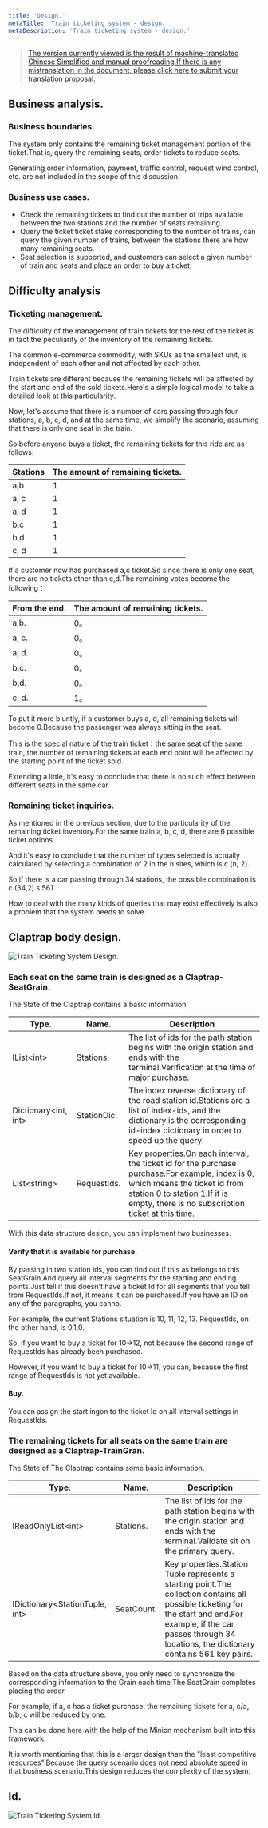 ```yaml
---
title: 'Design.'
metaTitle: 'Train ticketing system - design.'
metaDescription: 'Train ticketing system - design.'
---
```


> [The version currently viewed is the result of machine-translated Chinese Simplified and manual proofreading.If there is any mistranslation in the document, please click here to submit your translation proposal.](https://crwd.in/newbeclaptrap)

## Business analysis.

### Business boundaries.

The system only contains the remaining ticket management portion of the ticket.That is, query the remaining seats, order tickets to reduce seats.

Generating order information, payment, traffic control, request wind control, etc. are not included in the scope of this discussion.

### Business use cases.

- Check the remaining tickets to find out the number of trips available between the two stations and the number of seats remaining.
- Query the ticket ticket stake corresponding to the number of trains, can query the given number of trains, between the stations there are how many remaining seats.
- Seat selection is supported, and customers can select a given number of train and seats and place an order to buy a ticket.

## Difficulty analysis

### Ticketing management.

The difficulty of the management of train tickets for the rest of the ticket is in fact the peculiarity of the inventory of the remaining tickets.

The common e-commerce commodity, with SKUs as the smallest unit, is independent of each other and not affected by each other.

Train tickets are different because the remaining tickets will be affected by the start and end of the sold tickets.Here's a simple logical model to take a detailed look at this particularity.

Now, let's assume that there is a number of cars passing through four stations, a, b, c, d, and at the same time, we simplify the scenario, assuming that there is only one seat in the train.

So before anyone buys a ticket, the remaining tickets for this ride are as follows:

| Stations | The amount of remaining tickets. |
| -------- | -------------------------------- |
| a,b      | 1                                |
| a, c     | 1                                |
| a, d     | 1                                |
| b,c      | 1                                |
| b,d      | 1                                |
| c, d     | 1                                |

If a customer now has purchased a,c ticket.So since there is only one seat, there are no tickets other than c,d.The remaining votes become the following：

| From the end. | The amount of remaining tickets. |
| ------------- | -------------------------------- |
| a,b.          | 0。                               |
| a, c.         | 0。                               |
| a, d.         | 0。                               |
| b,c.          | 0。                               |
| b,d.          | 0。                               |
| c, d.         | 1。                               |

To put it more bluntly, if a customer buys a, d, all remaining tickets will become 0.Because the passenger was always sitting in the seat.

This is the special nature of the train ticket：the same seat of the same train, the number of remaining tickets at each end point will be affected by the starting point of the ticket sold.

Extending a little, it's easy to conclude that there is no such effect between different seats in the same car.

### Remaining ticket inquiries.

As mentioned in the previous section, due to the particularity of the remaining ticket inventory.For the same train a, b, c, d, there are 6 possible ticket options.

And it's easy to conclude that the number of types selected is actually calculated by selecting a combination of 2 in the n sites, which is c (n, 2).

So if there is a car passing through 34 stations, the possible combination is c (34,2) s 561.

How to deal with the many kinds of queries that may exist effectively is also a problem that the system needs to solve.

## Claptrap body design.

![Train Ticketing System Design.](/images/20200720-001.png)

### Each seat on the same train is designed as a Claptrap- SeatGrain.

The State of the Claptrap contains a basic information.

| Type.                                  | Name.       | Description                                                                                                                                                                                                           |
| -------------------------------------- | ----------- | --------------------------------------------------------------------------------------------------------------------------------------------------------------------------------------------------------------------- |
| IList&lt;int&gt;           | Stations.   | The list of ids for the path station begins with the origin station and ends with the terminal.Verification at the time of major purchase.                                                                            |
| Dictionary&lt;int, int&gt; | StationDic. | The index reverse dictionary of the road station id.Stations are a list of index-ids, and the dictionary is the corresponding id-index dictionary in order to speed up the query.                                     |
| List&lt;string&gt;         | RequestIds. | Key properties.On each interval, the ticket id for the purchase purchase.For example, index is 0, which means the ticket id from station 0 to station 1.If it is empty, there is no subscription ticket at this time. |

With this data structure design, you can implement two businesses.

#### Verify that it is available for purchase.

By passing in two station ids, you can find out if this as belongs to this SeatGrain.And query all interval segments for the starting and ending points.Just tell if this doesn't have a ticket Id for all segments that you tell from RequestIds.If not, it means it can be purchased.If you have an ID on any of the paragraphs, you canno.

For example, the current Stations situation is 10, 11, 12, 13. RequestIds, on the other hand, is 0,1,0.

So, if you want to buy a ticket for 10->12, not because the second range of RequestIds has already been purchased.

However, if you want to buy a ticket for 10->11, you can, because the first range of RequestIds is not yet available.

#### Buy.

You can assign the start ingon to the ticket Id on all interval settings in RequestIds.

### The remaining tickets for all seats on the same train are designed as a Claptrap-TrainGran.

The State of The Claptrap contains some basic information.

| Type.                                            | Name.      | Description                                                                                                                                                                                                               |
| ------------------------------------------------ | ---------- | ------------------------------------------------------------------------------------------------------------------------------------------------------------------------------------------------------------------------- |
| IReadOnlyList&lt;int&gt;             | Stations.  | The list of ids for the path station begins with the origin station and ends with the terminal.Validate sit on the primary query.                                                                                         |
| IDictionary&lt;StationTuple, int&gt; | SeatCount. | Key properties.Station Tuple represents a starting point.The collection contains all possible ticketing for the start and end.For example, if the car passes through 34 locations, the dictionary contains 561 key pairs. |

Based on the data structure above, you only need to synchronize the corresponding information to the Grain each time The SeatGrain completes placing the order.

For example, if a, c has a ticket purchase, the remaining tickets for a, c/a, b/b, c will be reduced by one.

This can be done here with the help of the Minion mechanism built into this framework.

It is worth mentioning that this is a larger design than the "least competitive resources".Because the query scenario does not need absolute speed in that business scenario.This design reduces the complexity of the system.

## Id.

![Train Ticketing System Id.](/images/20200813-001.png)
